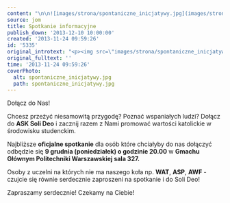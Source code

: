 ```yaml
---
content: "\n\n![images/strona/spontaniczne_inicjatywy.jpg](images/strona/spontaniczne_inicjatywy.jpg)Dołącz do Nas!\n\r\n\nChcesz przeżyć niesamowitą przygodę? Poznać wspaniałych ludzi? Dołącz do **ASK Soli Deo** i zacznij razem z Nami promować wartości katolickie w środowisku studenckim.\n\r\n\nNajbliższe **oficjalne spotkanie** dla osób które chciałyby do nas dołączyć odbędzie się **9 grudnia (poniedziałek) o godzinie 20.00** w **Gmachu Głównym Politechniki Warszawskiej sala 327.**\n\r\n\nOsoby z uczelni na których nie ma naszego koła np. **WAT**, **ASP**, **AWF** - czujcie się równie serdecznie zaproszeni na spotkanie i do Soli Deo!\n\r\n\nZapraszamy serdecznie! Czekamy na Ciebie!\n"
source: jom
title: Spotkanie informacyjne
publish_down: '2013-12-10 10:00:00'
created: '2013-11-24 09:59:26'
id: '5335'
original_introtext: "<p><img src=\"images/strona/spontaniczne_inicjatywy.jpg\" border=\"0\" width=\"250\" height=\"170\" style=\"border: 0; float: left; margin-left: 10px; margin-right: 10px;\" />Dołącz do Nas!</p>\r\n<p style=\"text-align: justify;\">Chcesz przeżyć niesamowitą przygodę? Poznać wspaniałych ludzi? Dołącz do <strong>ASK Soli Deo</strong> i zacznij razem z Nami promować wartości katolickie w środowisku studenckim.</p>\r\n<p style=\"text-align: justify;\">Najbliższe <strong>oficjalne spotkanie</strong> dla osób które chciałyby do nas dołączyć odbędzie się <strong>9 grudnia (poniedziałek) o godzinie 20.00</strong> w <strong>Gmachu Głównym Politechniki Warszawskiej sala 327.</strong></p>\r\n<p class=\"MsoNormal\">Osoby z uczelni na których nie ma naszego koła np. <strong>WAT</strong>, <strong>ASP</strong>, <strong>AWF</strong> - czujcie się równie serdecznie zaproszeni na spotkanie i do Soli Deo!</p>\r\n<p style=\"text-align: justify;\"><br /><br />Zapraszamy serdecznie! Czekamy na Ciebie!</p>"
original_fulltext: ''
time: '2013-11-24 09:59:26'
coverPhoto:
  alt: spontaniczne_inicjatywy.jpg
  path: spontaniczne_inicjatywy.jpg
---
```

Dołącz do Nas!


Chcesz przeżyć niesamowitą przygodę? Poznać wspaniałych ludzi? Dołącz do **ASK Soli Deo** i zacznij razem z Nami promować wartości katolickie w środowisku studenckim.


Najbliższe **oficjalne spotkanie** dla osób które chciałyby do nas dołączyć odbędzie się **9 grudnia (poniedziałek) o godzinie 20.00** w **Gmachu Głównym Politechniki Warszawskiej sala 327.**


Osoby z uczelni na których nie ma naszego koła np. **WAT**, **ASP**, **AWF** - czujcie się równie serdecznie zaproszeni na spotkanie i do Soli Deo!


Zapraszamy serdecznie! Czekamy na Ciebie!


<!--{{json:{"created_date":"2013-11-24 09:59:26","publish_down":"2013-12-10 10:00:00","id":"5335"}}}-->